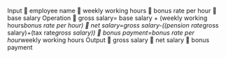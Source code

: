 Input 
	employee name 
	weekly working hours
	bonus rate per hour
	base salary 
Operation 
	gross salary= base salary + (weekly working hours*bonus rate per hour)
	net salary=gross salary-((pension rate*gross salary)+(tax rate*gross salary))
	bonus payment=bonus rate per hour*weekly working hours 
Output 
	gross salary
	net salary 
	bonus payment 
